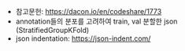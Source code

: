 - 참고문헌: https://dacon.io/en/codeshare/1773
- annotation들의 분포를 고려하여 train, val 분할한 json (StratifiedGroupKFold)
- json indentation: https://json-indent.com/ 
